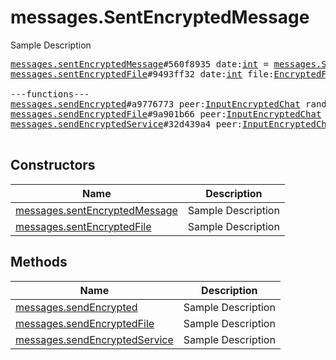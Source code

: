 # messages.SentEncryptedMessage

Sample Description

<pre>
<a href="../constructor/messages.sentEncryptedMessage.md">messages.sentEncryptedMessage</a>#560f8935 date:<a href="../type/int.md">int</a> = <a href="../type/messages.SentEncryptedMessage.md">messages.SentEncryptedMessage</a>;
<a href="../constructor/messages.sentEncryptedFile.md">messages.sentEncryptedFile</a>#9493ff32 date:<a href="../type/int.md">int</a> file:<a href="../type/EncryptedFile.md">EncryptedFile</a> = <a href="../type/messages.SentEncryptedMessage.md">messages.SentEncryptedMessage</a>;

---functions---
<a href="../method/messages.sendEncrypted.md">messages.sendEncrypted</a>#a9776773 peer:<a href="../type/InputEncryptedChat.md">InputEncryptedChat</a> random_id:<a href="../type/long.md">long</a> data:<a href="../type/bytes.md">bytes</a> = <a href="../type/messages.SentEncryptedMessage.md">messages.SentEncryptedMessage</a>;
<a href="../method/messages.sendEncryptedFile.md">messages.sendEncryptedFile</a>#9a901b66 peer:<a href="../type/InputEncryptedChat.md">InputEncryptedChat</a> random_id:<a href="../type/long.md">long</a> data:<a href="../type/bytes.md">bytes</a> file:<a href="../type/InputEncryptedFile.md">InputEncryptedFile</a> = <a href="../type/messages.SentEncryptedMessage.md">messages.SentEncryptedMessage</a>;
<a href="../method/messages.sendEncryptedService.md">messages.sendEncryptedService</a>#32d439a4 peer:<a href="../type/InputEncryptedChat.md">InputEncryptedChat</a> random_id:<a href="../type/long.md">long</a> data:<a href="../type/bytes.md">bytes</a> = <a href="../type/messages.SentEncryptedMessage.md">messages.SentEncryptedMessage</a>;

</pre>

## Constructors

| Name | Description |
|------|-------------|
| [messages.sentEncryptedMessage](../constructor/messages.sentEncryptedMessage.md) | Sample Description |
| [messages.sentEncryptedFile](../constructor/messages.sentEncryptedFile.md) | Sample Description |

## Methods

| Name | Description |
|------|-------------|
| [messages.sendEncrypted](../method/messages.sendEncrypted.md) | Sample Description |
| [messages.sendEncryptedFile](../method/messages.sendEncryptedFile.md) | Sample Description |
| [messages.sendEncryptedService](../method/messages.sendEncryptedService.md) | Sample Description |
